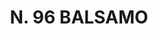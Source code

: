 ---
title: "N. 96 BALSAMO"
plant-name: "N. 96"
plant-number: "096"
plant-xml: "/assets/xml/plant096.xml"
plant-img1: "/assets/img/plant096_verso.jpg"
plant-img2: "/assets/img/plant096.jpg"
plant-title: "N. 96 BALSAMO"
plant-taxon-link: ""
plant-taxon-content: ""
layout: single-xml
---